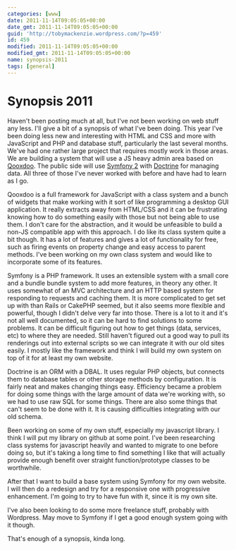 ```yaml
---
categories: [www]
date: 2011-11-14T09:05:05+00:00
date_gmt: 2011-11-14T09:05:05+00:00
guid: 'http://tobymackenzie.wordpress.com/?p=459'
id: 459
modified: 2011-11-14T09:05:05+00:00
modified_gmt: 2011-11-14T09:05:05+00:00
name: synopsis-2011
tags: [general]
---
```


Synopsis 2011
=============

Haven't been posting much at all, but I've not been working on web stuff any less. I'll give a bit of a synopsis of what I've been doing. This year I've been doing less new and interesting with HTML and CSS and more with JavaScript and PHP and database stuff, particularly the last several months. We've had one rather large project that requires mostly work in those areas. We are building a system that will use a JS heavy admin area based on [Qooxdoo](http://qooxdoo.org/).  The public side will use [Symfony 2](http://symfony.com) with [Doctrine](http://www.doctrine-project.org) for managing data. All three of those I've never worked with before and have had to learn as I go.

Qooxdoo is a full framework for JavaScript with a class system and a bunch of widgets that make working with it sort of like programming a desktop GUI application. It really extracts away from HTML/CSS and it can be frustrating knowing how to do something easily with those but not being able to use them. I don't care for the abstraction, and it would be unfeasible to build a non-JS compatible app with this approach. I do like its class system quite a bit though. It has a lot of features and gives a lot of functionality for free, such as firing events on property change and easy access to parent methods.  I've been working on my own class system and would like to incorporate some of its features.

<!--more-->

Symfony is a PHP framework.  It uses an extensible system with a small core and a bundle bundle system to add more features, in theory any other.  It uses somewhat of an MVC architecture and an HTTP based system for responding to requests and caching them.  It is more complicated to get set up with than Rails or CakePHP seemed, but it also seems more flexible and powerful, though I didn't delve very far into those.  There is a lot to it and it's not all well documented, so it can be hard to find solutions to some problems.  It can be difficult figuring out how to get things (data, services, etc) to where they are needed.  Still haven't figured out a good way to pull its renderings out into external scripts so we can integrate it with our old sites easily.  I mostly like the framework and think I will build my own system on top of it for at least my own website.

Doctrine is an ORM with a DBAL.  It uses regular PHP objects, but connects them to database tables or other storage methods by configuration.  It is fairly neat and makes changing things easy.  Efficiency became a problem for doing some things with the large amount of data we're working with, so we had to use raw SQL for some things.  There are also some things that can't seem to be done with it.  It is causing difficulties integrating with our old schema.

Been working on some of my own stuff, especially my javascript library.  I think I will put my library on github at some point.  I've been researching class systems for javascript heavily and wanted to migrate to one before doing so, but it's taking a long time to find something I like that will actually provide enough benefit over straight function/prototype classes to be worthwhile.

After that I want to build a base system using Symfony for my own website.  I will then do a redesign and try for a responsive one with progressive enhancement.  I'm going to try to have fun with it, since it is my own site.

I've also been looking to do some more freelance stuff, probably with Wordpress.  May move to Symfony if I get a good enough system going with it though.

That's enough of a synopsis, kinda long.

